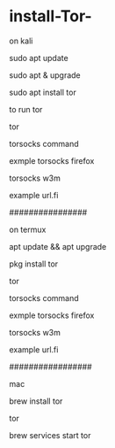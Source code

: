 # install-Tor-

on kali 

sudo apt update

sudo apt & upgrade

sudo apt install tor

to run tor

tor

torsocks command 

exmple torsocks firefox

torsocks w3m <web-page-url>

example url.fi

################

on termux

apt update && apt upgrade

pkg install tor

tor

torsocks command 

exmple torsocks firefox

torsocks w3m <web-page-url>

example url.fi

#################

mac 

brew install tor

tor

brew services start tor


